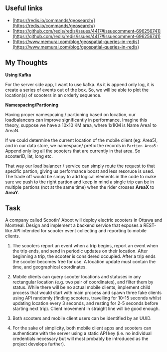 ## Useful links
- [https://redis.io/commands/geosearch/](https://redis.io/commands/geosearch/)
- [https://github.com/redis/redis/issues/4417#issuecomment-696256741](https://github.com/redis/redis/issues/4417#issuecomment-696256741)
- [https://www.memurai.com/blog/geospatial-queries-in-redis](https://www.memurai.com/blog/geospatial-queries-in-redis)

## My Thoughts 
**Using Kafka**

For the server side app, I want to use kafka. As it is append only log, it is create a series of events out of the box. So, we will be able to plot the location(s) of scooters in an orderly sequence.

**Namespacing/Partioning**

Having proper namespcaing / partioning based on location, our loadbalancers can improve significantly in performance. Imagine this theory, suppose we have a 10x10 KM area, where 1x1KM is Name Area1 to AreaN. 

If we could determine the current location of the mobile client (eg: Area5), and in our data store, we namespace/ prefix the records in `Partion Area5` : Append only log all the scooters that are currently in that area. So scooterID, lat, long etc. 

That way our load balancer / service can simply route the request to that specific partion, giving us performance boost and less resoruce is used. The trade off would be simpy to add logical elements in the code to make sure we push to the right partion and keep in mind a single trip can be in multiple partions (not at the same time) when the rider crosses **AreaX** to **AreaY**. 

## Task
A company called Scootin' Aboot will deploy electric scooters in Ottawa and
Montreal. Design and implement a backend service that exposes a REST-like
API intended for scooter event collecting and reporting to mobile clients.

1. The scooters report an event when a trip begins, report an event when the
trip ends, and send in periodic updates on their location. After beginning a
trip, the scooter is considered occupied. After a trip ends the scooter
becomes free for use. A location update must contain the time, and
geographical coordinates.

2. Mobile clients can query scooter locations and statuses in any rectangular
location (e.g. two pair of coordinates), and filter them by status. While there
will be no actual mobile clients, implement child process that would start
with main process and spawn three fake clients using API randomly (finding
scooters, travelling for 10-15 seconds whilst updating location every 3
seconds, and resting for 2-5 seconds before starting next trip). Client
movement in straight line will be good enough.

3. Both scooters and mobile client users can be identified by an UUID.

4. For the sake of simplicity, both mobile client apps and scooters can
authenticate with the server using a static API key (i.e. no individual
credentials necessary but will most probably be introduced as the project
develops further).

